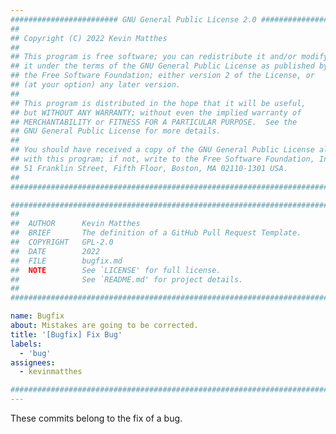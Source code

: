 ```yaml
---
######################## GNU General Public License 2.0 ########################
##                                                                            ##
## Copyright (C) 2022 Kevin Matthes                                           ##
##                                                                            ##
## This program is free software; you can redistribute it and/or modify       ##
## it under the terms of the GNU General Public License as published by       ##
## the Free Software Foundation; either version 2 of the License, or          ##
## (at your option) any later version.                                        ##
##                                                                            ##
## This program is distributed in the hope that it will be useful,            ##
## but WITHOUT ANY WARRANTY; without even the implied warranty of             ##
## MERCHANTABILITY or FITNESS FOR A PARTICULAR PURPOSE.  See the              ##
## GNU General Public License for more details.                               ##
##                                                                            ##
## You should have received a copy of the GNU General Public License along    ##
## with this program; if not, write to the Free Software Foundation, Inc.,    ##
## 51 Franklin Street, Fifth Floor, Boston, MA 02110-1301 USA.                ##
##                                                                            ##
################################################################################

################################################################################
##
##  AUTHOR      Kevin Matthes
##  BRIEF       The definition of a GitHub Pull Request Template.
##  COPYRIGHT   GPL-2.0
##  DATE        2022
##  FILE        bugfix.md
##  NOTE        See `LICENSE' for full license.
##              See `README.md' for project details.
##
################################################################################

name: Bugfix
about: Mistakes are going to be corrected.
title: '[Bugfix] Fix Bug'
labels:
  - 'bug'
assignees:
  - kevinmatthes

################################################################################
---
```


These commits belong to the fix of a bug.
